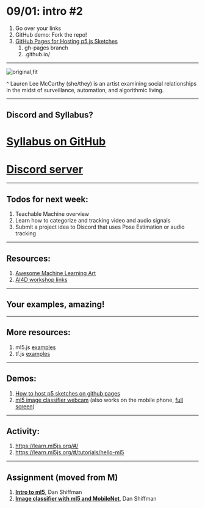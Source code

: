 # 09/01: intro #2


1. Go over your links
3. GitHub demo: Fork the repo!
2. [GitHub Pages for Hosting p5.js Sketches](https://youtu.be/8HPYsDTk17A)
	1. gh-pages branch
	2. <username>.github.io/<repositoryname>



---
![original,fit](https://www.evernote.com/l/ADN9bwgt_mJFA5sv5aUQLaLEiUQ-YgXbjxkB/image.png)

^ Lauren Lee McCarthy (she/they) is an artist examining social relationships in the midst of surveillance, automation, and algorithmic living. 

---

## Discord and Syllabus?

# [Syllabus on GitHub](https://github.com/scrippscollege/MS_038_F21)
# [Discord server](https://discord.gg/tCwCTrfR)

---

## Todos for next week:

1. Teachable Machine overview
2. Learn how to categorize and tracking video and audio signals
3. Submit a project idea to Discord that uses Pose Estimation or audio tracking

---

## Resources:

1. [Awesome Machine Learning Art](https://github.com/vibertthio/awesome-machine-learning-art)  
2. [AI4D workshop links](https://github.com/mmattyg/AI4D)


---
## Your examples, amazing!




---

## More resources:

1. ml5.js  [examples](https://github.com/ml5js/ml5-examples)  
2. tf.js  [examples](https://github.com/tensorflow/tfjs-examples)  


---


## Demos:

1. [How to host p5  sketches on github pages](https://youtu.be/8HPYsDTk17A) 
2.  [ml5 image classifier webcam](https://editor.p5js.org/yining/sketches/TKI4SkqM5) (also works on the  mobile phone, [full screen](https://editor.p5js.org/yining/full/TKI4SkqM5))



---

## Activity:

1. https://learn.ml5js.org/#/
2. https://learn.ml5js.org/#/tutorials/hello-ml5



---

## Assignment (moved from M)

1. [**Intro to ml5**](https://www.youtube.com/watch?v=yNkAuWz5lnY), Dan Shiffman
2.  [**Image classifier with ml5 and MobileNet**](https://www.youtube.com/watch?v=yNkAuWz5lnY), Dan Shiffman

